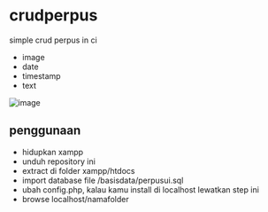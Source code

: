 # crudperpus
simple crud perpus in ci


- image
- date
- timestamp
- text

![image](https://user-images.githubusercontent.com/32717763/54430591-a1462880-4756-11e9-98e9-e31e054052ff.png)

## penggunaan
- hidupkan xampp
- unduh repository ini
- extract di folder xampp/htdocs
- import database file /basisdata/perpusui.sql
- ubah config.php, kalau kamu install di localhost lewatkan step ini
- browse localhost/namafolder
